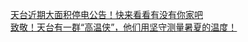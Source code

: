   
[天台近期大面积停电公告！快来看看有没有你家吧](http://www.dianyue.me/archives/923/s3csh2kunpa5kjr2/)  
[致敬！天台有一群“高温侠”，他们用坚守测量暑夏的温度！](http://www.dianyue.me/archives/602/6d5mvjl5qy6ltd7e/)